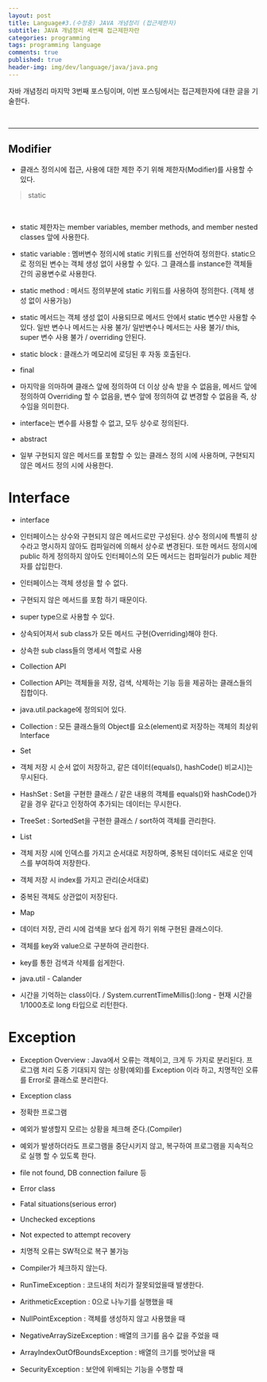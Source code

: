 ```yaml
---
layout: post
title: Language#3.(수정중) JAVA 개념정리 (접근제한자)
subtitle: JAVA 개념정리 세번째 접근제한자란
categories: programming
tags: programming language
comments: true
published: true
header-img: img/dev/language/java/java.png
---
```


자바 개념정리 마지막 3번째 포스팅이며, 이번 포스팅에서는 접근제한자에 대한 글을 기술한다.


<br>

---
## Modifier 

* 클래스 정의시에 접근, 사용에 대한 제한 주기 위해 제한자(Modifier)를 사용할 수 있다. 



> static

<br>

- static 제한자는 member variables, member methods, and member nested classes 앞에 사용한다.

- static variable : 멤버변수 정의시에 static 키워드를 선언하여 정의한다. static으로 정의된 변수는 객체 생성 없이 사용할 수 있다. 그 클래스를 instance한 객체들 간의 공용변수로 사용한다.

- static method : 메서드 정의부분에 static 키워드를 사용하여 정의한다. (객체 생성 없이 사용가능) 

- static 메서드는 객체 생성 없이 사용되므로 메서드 안에서 static 변수만 사용할 수 있다. 일반 변수나 메서드는 사용 불가/ 일반변수나 메서드는 사용 불가/ this, super 변수 사용 불가 / overriding  안된다.

- static block : 클래스가 메모리에 로딩된 후 자동 호출된다. 



* final

- 마지막을 의마하며 클래스 앞에 정의하여 더 이상 상속 받을 수 없음을, 메서드 앞에 정의하여 Overriding 할 수 없음을, 변수 앞에 정의하여 값 변경할 수 없음을 즉, 상수임을 의미한다.

- interface는 변수를 사용할 수 없고, 모두 상수로 정의된다.



* abstract

- 일부 구현되지 않은 메서드를 포함할 수 있는 클래스 정의 시에 사용하며, 구현되지 않은 메서드 정의 시에 사용한다.
​
# Interface



* interface

- 인터페이스는 상수와 구현되지 않은 메서드로만 구성된다. 상수 정의시에 특별히 상수라고 명시하지 않아도 컴파일러에 의해서 상수로 변경된다. 또한 메서드 정의시에 public 하게 정의하지 않아도 인터페이스의 모든 메서드는 컴파일러가 public 제한자를 삽입한다.

- 인터페이스는 객체 생성을 할 수 없다.

- 구현되지 않은 메서드를 포함 하기 때문이다.

- super type으로 사용할 수 있다.

- 상속되어져서 sub class가 모든 메서드 구현(Overriding)해야 한다.

- 상속한 sub class들의 명세서 역할로 사용



* Collection API

- Collection API는 객체들을 저장, 검색, 삭제하는 기능 등을 제공하는 클래스들의 집합이다.

- java.util.package에 정의되어 있다.

- Collection :  모든 클래스들의 Object를 요소(element)로 저장하는 객체의 최상위 Interface



* Set

- 객체 저장 시 순서 없이 저장하고, 같은 데이터(equals(), hashCode() 비교시)는 무시된다. 

- HashSet : Set을 구현한 클래스 / 같은 내용의 객체를 equals()와 hashCode()가 같을 경우 같다고 인정하여 추가되는 데이터는 무시한다.

- TreeSet : SortedSet을 구현한 클래스 / sort하여 객체를 관리한다. 





* List

- 객체 저장 시에 인덱스를 가지고 순서대로 저장하며, 중복된 데이터도 새로운 인덱스를 부여하여 저장한다.

- 객체 저장 시 index를 가지고 관리(순서대로)

- 중복된 객체도 상관없이 저장된다.





* Map

- 데이터 저장, 관리 시에 검색을 보다 쉽게 하기 위해 구현된 클래스이다.

- 객체를 key와 value으로 구분하여 관리한다.

- key를 통한 검색과 삭제를 쉽게한다.





* java.util - Calander

- 시간을 기억하는 class이다. / System.currentTimeMillis():long - 현재 시간을 1/1000초로 long 타입으로 리턴한다.





# Exception

- Exception Overview : Java에서 오류는 객체이고, 크게 두 가지로 분리된다. 프로그램 처리 도중 기대되지 않는 상황(예외)를 Exception 이라 하고, 치명적인 오류를 Error로 클래스로 분리한다.



* Exception class

- 정확한 프로그램

- 예외가 발생할지 모르는 상황을 체크해 준다.(Compiler)

- 예외가 발생하더라도 프로그램을 중단시키지 않고, 복구하여 프로그램을 지속적으로 실행 할 수 있도록 한다.

- file not found, DB connection failure 등



* Error class

- Fatal situations(serious error)

- Unchecked exceptions

- Not expected to attempt recovery

- 치명적 오류는 SW적으로 복구 불가능

- Compiler가 체크하지 않는다.



* RunTimeException : 코드내의 처리가 잘못되었을때 발생한다.

- ArithmeticException : 0으로 나누기를 실행했을 때

- NullPointException : 객체를 생성하지 않고 사용했을 때

- NegativeArraySizeException : 배열의 크기를 음수 값을 주었을 때

- ArrayIndexOutOfBoundsException : 배열의 크기를 벗어났을 때

- SecurityException : 보안에 위배되는 기능을 수행할 때